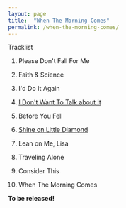 ```yaml
---
layout: page
title:  "When The Morning Comes"
permalink: /when-the-morning-comes/
---
```

Tracklist

 01. Please Don't Fall For Me

 02. Faith & Science

 03. I'd Do It Again

 04. [I Don't Want To Talk about It](/when-the-morning-comes/I-Dont-Want-To-Talk-about-It.html)

 05. Before You Fell

 06. [Shine on Little Diamond](/when-the-morning-comes/Shine-On-Little-Diamond.html)

 07. Lean on Me, Lisa

 08. Traveling Alone

 09. Consider This

 10. When The Morning Comes

 **To be released!**
